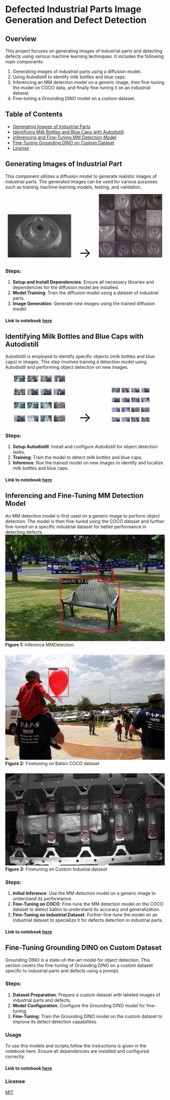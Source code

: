 # Defected Industrial Parts Image Generation and Defect Detection

## Overview
This project focuses on generating images of industrial parts and detecting defects using various machine learning techniques. It includes the following main components:

1. Generating images of industrial parts using a diffusion model.
2. Using Autodistill to identify milk bottles and blue caps.
3. Inferencing an MM detection model on a generic image, then fine-tuning the model on COCO data, and finally fine-tuning it on an industrial dataset.
4. Fine-tuning a Grounding DINO model on a custom dataset.

## Table of Contents
- [Generating Images of Industrial Parts](#generating-images-of-industrial-parts)
- [Identifying Milk Bottles and Blue Caps with Autodistill](#identifying-milk-bottles-and-blue-caps-with-autodistill)
- [Inferencing and Fine-Tuning MM Detection Model](#inferencing-and-fine-tuning-mm-detection-model)
- [Fine-Tuning Grounding DINO on Custom Dataset](#fine-tuning-grounding-dino-on-custom-dataset)
- [License](#license)

## Generating Images of Industrial Part
This component utilizes a diffusion model to generate realistic images of industrial parts. The generated images can be used for various purposes such as training machine learning models, testing, and validation.

<p align="center">
  <img src="ind1.jpg" alt="Input Image" style="width:200px;"/>
  <span style="font-size: 3em; margin: 0 20px;">&#8594;</span>
  <img src="ind_grid.png" alt="Image Grid" style="width:200px;"/>



### Steps:
1. **Setup and Install Dependencies**: Ensure all necessary libraries and dependencies for the diffusion model are installed.
2. **Model Training**: Train the diffusion model using a dataset of industrial parts.
3. **Image Generation**: Generate new images using the trained diffusion model.
#### Link to notebook [here]()
## Identifying Milk Bottles and Blue Caps with Autodistill
Autodistill is employed to identify specific objects (milk bottles and blue caps) in images. This step involves training a detection model using Autodistill and performing object detection on new images.
<p align="center">
  <img src="ind2_c.jpg" alt="Input Image" style="width:200px;"/>
  <span style="font-size: 3em; margin: 0 20px;">&#8594;</span>
  <img src="grid_c2.jpg" alt="Image Grid" style="width:200px;"/>

### Steps:
1. **Setup Autodistill**: Install and configure Autodistill for object detection tasks.
2. **Training**: Train the model to detect milk bottles and blue caps.
3. **Inference**: Run the trained model on new images to identify and localize milk bottles and blue caps.
#### Link to notebook [here]()
## Inferencing and Fine-Tuning MM Detection Model
An MM detection model is first used on a generic image to perform object detection. The model is then fine-tuned using the COCO dataset and further fine-tuned on a specific industrial dataset for better performance in detecting defects.
![Inference model](/raw_infrecne%20nndetect.png)
**Figure 1:** Inference MMDetection
###
![Finetune B model](/ballon_finetune.png)
**Figure 2:** Finetuning on Ballon COCO dataset
###
![Finetune I model](/industrial_finetuing.png)
**Figure 3:** Finetuning on Custom Industial dataset
### Steps:
1. **Initial Inference**: Use the MM detection model on a generic image to understand its performance.
2. **Fine-Tuning on COCO**: Fine-tune the MM detection model on the COCO dataset to detect ballon to understand its accuracy and generalization.
3. **Fine-Tuning on Industrial Dataset**: Further fine-tune the model on an industrial dataset to specialize it for defects detection in industrial parts.
#### Link to notebook [here]()
## Fine-Tuning Grounding DINO on Custom Dataset
Grounding DINO is a state-of-the-art model for object detection. This section covers the fine-tuning of Grounding DINO on a custom dataset specific to industrial parts and defects using a prompt.

### Steps:
1. **Dataset Preparation**: Prepare a custom dataset with labeled images of industrial parts and defects.
2. **Model Configuration**: Configure the Grounding DINO model for fine-tuning.
3. **Fine-Tuning**: Train the Grounding DINO model on the custom dataset to improve its defect detection capabilities.

### Usage
To use this models and scripts,follow the instructions is given in the notebook here. Ensure all dependencies are installed and configured correctly.
#### Link to notebook [here]()
### License
[MIT]()

